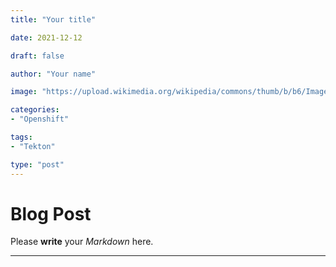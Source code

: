```yaml
--- 
title: "Your title"

date: 2021-12-12

draft: false

author: "Your name"

image: "https://upload.wikimedia.org/wikipedia/commons/thumb/b/b6/Image_created_with_a_mobile_phone.png/1200px-Image_created_with_a_mobile_phone.png"

categories:
- "Openshift"

tags:
- "Tekton"

type: "post"
---
```


# Blog Post

Please **write** your *Markdown* here.

---

